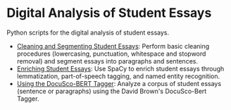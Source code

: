 # Digital Analysis of Student Essays
Python scripts for the digital analysis of student essays. 
* [Cleaning and Segmenting Student Essays](https://github.com/mkane968/Digital-Analysis-of-Student-Essays/blob/main/notebooks/Cleaning_and_Segmenting_Student_Essays.ipynb): Perform basic cleaning procedures (lowercasing, punctuation, whitespace and stopword removal) and segment essays into paragraphs and sentences.
* [Enriching Student Essays](https://github.com/mkane968/Digital-Analysis-of-Student-Essays/blob/main/notebooks/Enriching%20Student%20Essays.ipynb): Use SpaCy to enrich student essays through lemmatization, part-of-speech tagging, and named entity recognition.
* [Using the DocuSco-BERT Tagger](https://github.com/mkane968/Digital-Analysis-of-Student-Essays/blob/main/notebooks/Using%20the%20DocuSco-BERT%20Tagger.ipynb): Analyze a corpus of student essays (sentence or paragraphs) using the David Brown's DocuSco-Bert Tagger.
